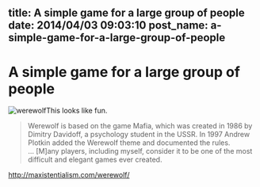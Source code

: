 title: A simple game for a large group of people
date: 2014/04/03 09:03:10
post_name: a-simple-game-for-a-large-group-of-people
---
# A simple game for a large group of people

![werewolf](http://henryaj.files.wordpress.com/2014/04/werewolf.jpg?w=214)This looks like fun. 

> Werewolf is based on the game Mafia, which was created in 1986 by Dimitry Davidoff, a psychology student in the USSR. In 1997 Andrew Plotkin added the Werewolf theme and documented the rules. ... [M]any players, including myself, consider it to be one of the most difficult and elegant games ever created.

http://maxistentialism.com/werewolf/
